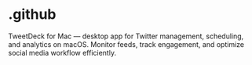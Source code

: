 # .github
TweetDeck for Mac — desktop app for Twitter management, scheduling, and analytics on macOS. Monitor feeds, track engagement, and optimize social media workflow efficiently.

